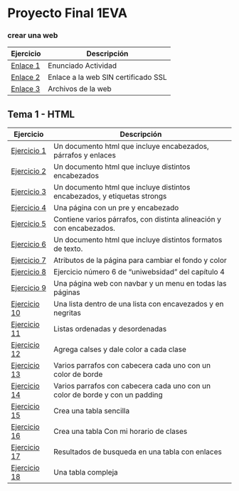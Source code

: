 # Proyecto Final 1EVA
### crear una web
Ejercicio  | Descripción
-----------|--------------
[Enlace 1](http://docs.google.com/document/d/18Ru8RTDNnfByqD1XmgBmsbB0heMsepe_rTok2kAbi34/edit?usp=sharing_blank)  | Enunciado Actividad
<a href="http://paginaweb.kesug.com/index-en.html" target="_blank">Enlace 2</a> | Enlace a la web SIN certificado SSL
[Enlace 3](/Tema1/PaginaWeb) | Archivos de la web



## Tema 1 - HTML

Ejercicio  | Descripción
-----------|--------------
 [Ejercicio 1](/Tema1/Ejercicio1.html)         | Un documento html que incluye encabezados, párrafos y enlaces
 [Ejercicio 2](/Tema1/Ejercicio2.html)         | Un documento html que incluye distintos encabezados
 [Ejercicio 3](/Tema1/Ejercicio3.html)         | Un documento html que incluye distintos encabezados, y etiquetas strongs
 [Ejercicio 4](/Tema1/Ejercicio4.html)         | Una página con un pre y encabezado
 [Ejercicio 5](/Tema1/Ejercicio5.html)         | Contiene varios párrafos, con distinta alineación y con encabezados.
 [Ejercicio 6](/Tema1/Ejercicio6.html)         | Un documento html que incluye distintos formatos de texto.
 [Ejercicio 7](/Tema1/Ejercicio7.html)         | Atributos de la página para cambiar el fondo y color
 [Ejercicio 8](/Tema1/act8)         | Ejercicio número 6 de “uniwebsidad” del capítulo 4 
 [Ejercicio 9](/Tema1/act9)         | Una página web con navbar y un menu en todas las páginas
 [Ejercicio 10](/Tema1/Ejercicio10.html)         | Una lista dentro de una lista con encavezados y en negritas
 [Ejercicio 11](/Tema1/Ejercicio11.html)         | Listas ordenadas y desordenadas
 [Ejercicio 12](/Tema1/Ejercicio12.html)         | Agrega calses y dale color a cada clase
 [Ejercicio 13](/Tema1/Ejercicio13.html)         | Varios parrafos con cabecera cada uno con un color de borde
 [Ejercicio 14](/Tema1/Ejercicio14.html)         | Varios parrafos con cabecera cada uno con un color de borde y con un padding
 [Ejercicio 15](/Tema1/Ejercicio15.html)         | Crea una tabla sencilla
 [Ejercicio 16](/Tema1/Ejercicio16.html)         | Crea una tabla Con mi horario de clases
 [Ejercicio 17](/Tema1/act17)         | Resultados de busqueda en una tabla con enlaces
 [Ejercicio 18](/Tema1/act18)         | Una tabla compleja
